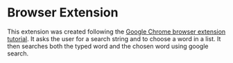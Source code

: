 # Browser Extension

This extension was created following the [Google Chrome browser extension tutorial](https://developer.chrome.com/extensions/getstarted).
It asks the user for a search string and to choose a word in a list.
It then searches both the typed word and the chosen word using google search.
